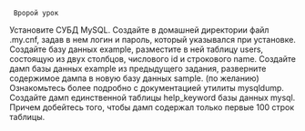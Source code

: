      Вророй урок
Установите СУБД MySQL. Создайте в домашней директории файл .my.cnf, задав в нем логин и пароль, который указывался при установке.
Создайте базу данных example, разместите в ней таблицу users, состоящую из двух столбцов, числового id и строкового name.
Создайте дамп базы данных example из предыдущего задания, разверните содержимое дампа в новую базу данных sample.
(по желанию) Ознакомьтесь более подробно с документацией утилиты mysqldump. Создайте дамп единственной таблицы help_keyword базы данных mysql. Причем добейтесь того, чтобы дамп содержал только первые 100 строк таблицы.